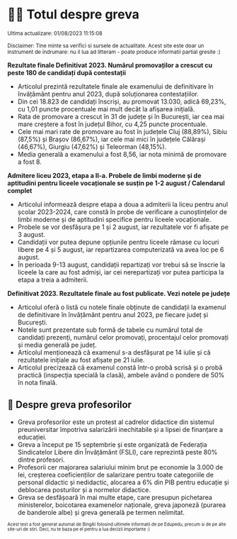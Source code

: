 # 👩‍🏫 Totul despre greva
<sub>Ultima actualizare: 01/08/2023 11:15:08</sub>

<sub>Disclaimer: Tine minte sa verifici si sursele de actualitate. Acest site este doar un instrument de indrumare: nu il lua ad litteram - poate produce informatii partial gresite :)</sub>

**Rezultate finale Definitivat 2023. Numărul promovaților a crescut cu peste 180 de candidați după contestații**
- Articolul prezintă rezultatele finale ale examenului de definitivare în învățământ pentru anul 2023, după soluționarea contestațiilor.
- Din cei 18.823 de candidați înscriși, au promovat 13.030, adică 69,23%, cu 1,01 puncte procentuale mai mult decât la afișarea inițială.
- Rata de promovare a crescut în 31 de județe și în București, iar cea mai mare creștere a fost în județul Bihor, cu 4,25 puncte procentuale.
- Cele mai mari rate de promovare au fost în județele Cluj (88,89%), Sibiu (87,5%) și Brașov (86,67%), iar cele mai mici în județele Călărași (46,67%), Giurgiu (47,62%) și Teleorman (48,15%).
- Media generală a examenului a fost 8,56, iar nota minimă de promovare a fost 8.

**Admitere liceu 2023, etapa a II-a. Probele de limbi moderne și de aptitudini pentru liceele vocaționale se susțin pe 1-2 august / Calendarul complet**
- Articolul informează despre etapa a doua a admiterii la liceu pentru anul școlar 2023-2024, care constă în probe de verificare a cunoștințelor de limbi moderne și de aptitudini specifice pentru liceele vocaționale.
- Probele se vor desfășura pe 1 și 2 august, iar rezultatele vor fi afișate pe 3 august.
- Candidații vor putea depune opțiunile pentru liceele rămase cu locuri libere pe 4 și 5 august, iar repartizarea computerizată va avea loc pe 6 august.
- În perioada 9-13 august, candidații repartizați vor trebui să se înscrie la liceele la care au fost admiși, iar cei nerepartizați vor putea participa la etapa a treia a admiterii.

**Definitivat 2023. Rezultatele finale au fost publicate. Vezi notele pe județe**
- Articolul oferă o listă cu notele finale obținute de candidații la examenul de definitivare în învățământ pentru anul 2023, pe fiecare județ și București.
- Notele sunt prezentate sub formă de tabele cu numărul total de candidați prezenți, numărul celor promovați, procentajul celor promovați și media generală pe județ.
- Articolul menționează că examenul s-a desfășurat pe 14 iulie și că rezultatele inițiale au fost afișate pe 21 iulie.
- Articolul precizează că examenul constă într-o probă scrisă și o probă practică (inspecția specială la clasă), ambele având o pondere de 50% în nota finală.

## 🏫 Despre greva profesorilor
- Greva profesorilor este un protest al cadrelor didactice din sistemul preuniversitar împotriva salarizării inechitabile și a lipsei de finanțare a educației.
- Greva a început pe 15 septembrie și este organizată de Federația Sindicatelor Libere din Învățământ (FSLI), care reprezintă peste 80% dintre profesori.
- Profesorii cer majorarea salariului minim brut pe economie la 3.000 de lei, creșterea coeficienților de salarizare pentru toate categoriile de personal didactic și nedidactic, alocarea a 6% din PIB pentru educație și deblocarea posturilor și a normelor didactice.
- Greva se desfășoară în mai multe etape, care presupun pichetarea ministerelor, boicotarea examenelor naționale, greva japoneză (purarea de banderole albe) și greva generală pe termen nelimitat.


<sub><sub>Acest text a fost generat automat de BingAI folosind ultimele informatii de pe Edupedu, precum si de pe alte site-uri de stiri. Deci, nu te baza pe el pentru a lua decizii importante :)</sub></sub>